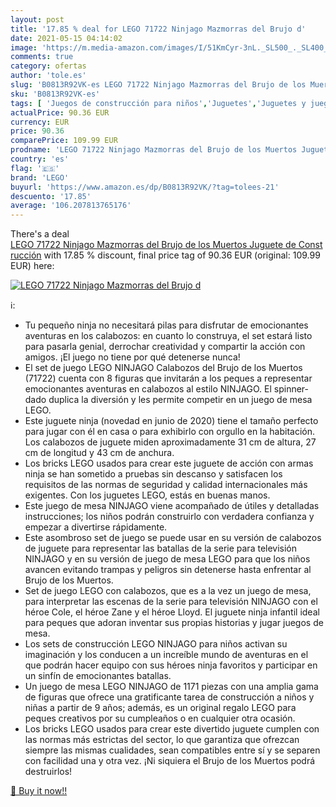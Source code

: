 ```yaml
---
layout: post
title: '17.85 % deal for LEGO 71722 Ninjago Mazmorras del Brujo d'
date: 2021-05-15 04:14:02
image: 'https://m.media-amazon.com/images/I/51KmCyr-3nL._SL500_._SL400_.jpg'
comments: true
category: ofertas
author: 'tole.es'
slug: 'B0813R92VK-es LEGO 71722 Ninjago Mazmorras del Brujo de los Muertos...'
sku: 'B0813R92VK-es'
tags: [ 'Juegos de construcción para niños','Juguetes','Juguetes y juegos','lego', ]
actualPrice: 90.36 EUR
currency: EUR
price: 90.36
comparePrice: 109.99 EUR
prodname: 'LEGO 71722 Ninjago Mazmorras del Brujo de los Muertos Juguete de Construcción'
country: 'es'
flag: '🇪🇸'
brand: 'LEGO'
buyurl: 'https://www.amazon.es/dp/B0813R92VK/?tag=tolees-21'
descuento: '17.85'
average: '106.207813765176'
---
```


There's a deal [LEGO 71722 Ninjago Mazmorras del Brujo de los Muertos Juguete de Construcción](https://www.amazon.es/dp/B0813R92VK/?tag=tolees-21)  with  17.85 % discount, final price tag of  90.36 EUR (original: 109.99 EUR) here:

[![LEGO 71722 Ninjago Mazmorras del Brujo d](https://m.media-amazon.com/images/I/51KmCyr-3nL._SL500_._SL400_.jpg)](https://www.amazon.es/dp/B0813R92VK/?tag=tolees-21)

ℹ️:

- Tu pequeño ninja no necesitará pilas para disfrutar de emocionantes aventuras en los calabozos: en cuanto lo construya, el set estará listo para pasarla genial, derrochar creatividad y compartir la acción con amigos. ¡El juego no tiene por qué detenerse nunca!
- El set de juego LEGO NINJAGO Calabozos del Brujo de los Muertos (71722) cuenta con 8 figuras que invitarán a los peques a representar emocionantes aventuras en calabozos al estilo NINJAGO. El spinner-dado duplica la diversión y les permite competir en un juego de mesa LEGO.
- Este juguete ninja (novedad en junio de 2020) tiene el tamaño perfecto para jugar con él en casa o para exhibirlo con orgullo en la habitación. Los calabozos de juguete miden aproximadamente 31 cm de altura, 27 cm de longitud y 43 cm de anchura.
- Los bricks LEGO usados para crear este juguete de acción con armas ninja se han sometido a pruebas sin descanso y satisfacen los requisitos de las normas de seguridad y calidad internacionales más exigentes. Con los juguetes LEGO, estás en buenas manos.
- Este juego de mesa NINJAGO viene acompañado de útiles y detalladas instrucciones; los niños podrán construirlo con verdadera confianza y empezar a divertirse rápidamente.
- Este asombroso set de juego se puede usar en su versión de calabozos de juguete para representar las batallas de la serie para televisión NINJAGO y en su versión de juego de mesa LEGO para que los niños avancen evitando trampas y peligros sin detenerse hasta enfrentar al Brujo de los Muertos.
- Set de juego LEGO con calabozos, que es a la vez un juego de mesa, para interpretar las escenas de la serie para televisión NINJAGO con el héroe Cole, el héroe Zane y el héroe Lloyd. El juguete ninja infantil ideal para peques que adoran inventar sus propias historias y jugar juegos de mesa.
- Los sets de construcción LEGO NINJAGO para niños activan su imaginación y los conducen a un increíble mundo de aventuras en el que podrán hacer equipo con sus héroes ninja favoritos y participar en un sinfín de emocionantes batallas.
- Un juego de mesa LEGO NINJAGO de 1171 piezas con una amplia gama de figuras que ofrece una gratificante tarea de construcción a niños y niñas a partir de 9 años; además, es un original regalo LEGO para peques creativos por su cumpleaños o en cualquier otra ocasión.
- Los bricks LEGO usados para crear este divertido juguete cumplen con las normas más estrictas del sector, lo que garantiza que ofrezcan siempre las mismas cualidades, sean compatibles entre sí y se separen con facilidad una y otra vez. ¡Ni siquiera el Brujo de los Muertos podrá destruirlos!

[🛒 Buy it now!!](https://www.amazon.es/dp/B0813R92VK/?tag=tolees-21)
